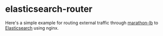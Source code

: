 # elasticsearch-router

Here's a simple example for routing external traffic through [marathon-lb](https://github.com/mesosphere/marathon-lb) to [Elasticsearch](https://github.com/mesos/elasticsearch) using nginx.
